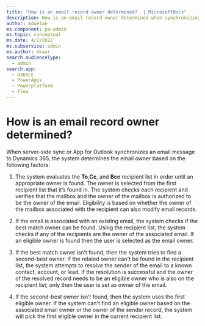 ```yaml
---
title: "How is an email record owner determined?  | MicrosoftDocs"
description: How is an email record owner determined when synchronizing email messages to Dynamics 365?
author: mduelae
ms.component: pa-admin
ms.topic: conceptual
ms.date: 4/2/2022
ms.subservice: admin
ms.author: mkaur
search.audienceType: 
  - admin
search.app:
  - D365CE
  - PowerApps
  - Powerplatform
  - Flow
---
```


# How is an email record owner determined?
When server-side sync or App for Outlook synchronizes an email message to Dynamics 365, the system determines the email owner based on the following factors: 
1. The system evaluates the **To**,**Cc**, and **Bcc** recipient list in order until an appropriate owner is found. The owner is selected from the first recipient list that it’s found in. 
The  system checks each recipient and verifies that the mailbox and the owner of the mailbox is authorized to be the owner of the email. Eligibility is based on whether the owner of the mailbox associated with the recipient can also modify email records. 

2. If the email is associated with an existing email, the system checks if the best match owner can be found. Using the recipient list, the system checks if any of the recipients are the owner of the associated email. If an eligible owner is found then the user is selected as the email owner.
 
3. If the best match owner isn’t found, then the system tries to find a second-best owner. 
If the related owner can't be found in the recipient list, the system attempts to resolve the sender of the email to a known contact, account, or lead. If the resolution is successful and the owner of the resolved record needs to be an eligible owner who is also on the recipient list; only then the user is set as owner of the email. 

4. If the second-best owner isn’t found, then the system uses the first eligible owner. If the system can't find an eligible owner based on the associated email owner or the owner of the sender record, the system will pick the first eligible owner in the current recipient list.


 
